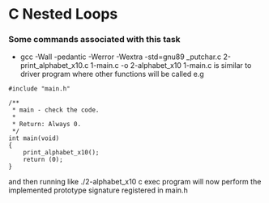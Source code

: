 # C Nested Loops
### Some commands associated with this task

- gcc -Wall -pedantic -Werror -Wextra -std=gnu89 _putchar.c 2-print_alphabet_x10.c 1-main.c -o 2-alphabet_x10
1-main.c is similar to driver program where other functions will be called e.g

```
#include "main.h"

/**
 * main - check the code.
 *
 * Return: Always 0.
 */
int main(void)
{
    print_alphabet_x10();
    return (0);
}
```
and then running like ./2-alphabet_x10 c exec program will now perform the implemented prototype signature registered in main.h
